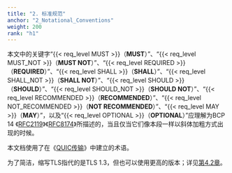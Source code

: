 ```yaml
---
title: "2. 标准规范"
anchor: "2_Notational_Conventions"
weight: 200
rank: "h1"
---
```


本文中的关键字“{{< req_level MUST >}}（**MUST**）”、“{{< req_level MUST_NOT >}}（**MUST NOT**）”、“{{< req_level REQUIRED >}}（**REQUIRED**）”、“{{< req_level SHALL >}}（**SHALL**）”、“{{< req_level SHALL_NOT >}}（**SHALL NOT**）”、“{{< req_level SHOULD >}}（**SHOULD**）”、“{{< req_level SHOULD_NOT >}}（**SHOULD NOT**）”、“{{< req_level RECOMMENDED >}}（**RECOMMENDED**）”、“{{< req_level NOT_RECOMMENDED >}}（**NOT RECOMMENDED**）”、“{{< req_level MAY >}}（**MAY**）”，以及“{{< req_level OPTIONAL >}}（**OPTIONAL**）”应理解为BCP 14 《[RFC2119](#RFC2119)》《[RFC8174](#RFC8174)》所描述的，当且仅当它们像本段一样以斜体加粗方式出现的时候。

本文档使用了在《[QUIC传输](../RFC9000_Chinese_Translation)》中建立的术语。

为了简洁，缩写TLS指代的是TLS 1.3，但也可以使用更高的版本；详见[第4.2章](#4.2_TLS_Version)。
